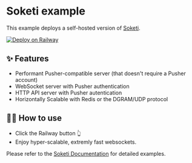 # Soketi example

This example deploys a self-hosted version of [Soketi](https://soketi.app). 

[![Deploy on Railway](https://railway.app/button.svg)](https://railway.app/new/template/J2L5Qh?referralCode=q447jp)

## ✨ Features

- Performant Pusher-compatible server (that doesn't require a Pusher account)
- WebSocket server with Pusher authentication
- HTTP API server with Pusher autentication
- Horizontally Scalable with Redis or the DGRAM/UDP protocol

## 💁‍♀️ How to use

- Click the Railway button 👆
- Enjoy hyper-scalable, extremly fast websockets.

Please refer to the [Soketi Documentation](https://docs.soketi.app) for detailed examples.
